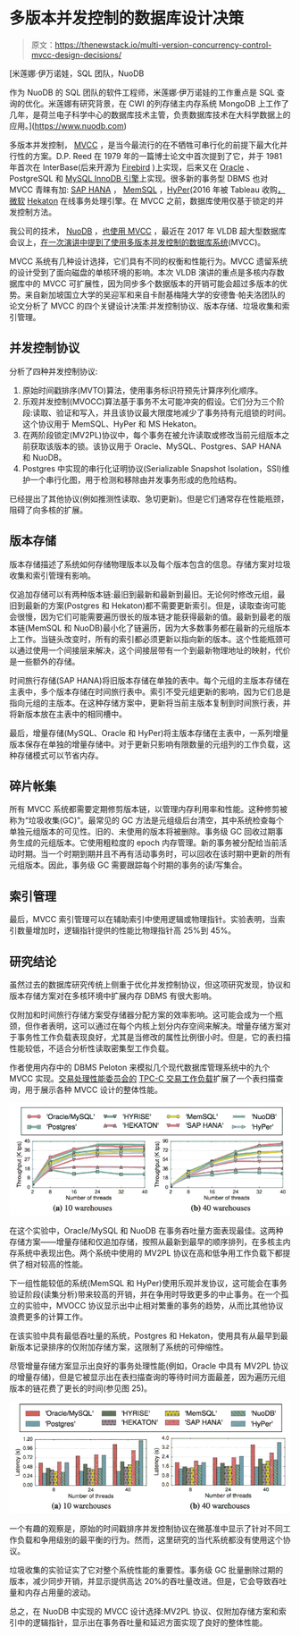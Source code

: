 # 多版本并发控制的数据库设计决策

> 原文：<https://thenewstack.io/multi-version-concurrency-control-mvcc-design-decisions/>

[](https://www.nuodb.com)

 [米莲娜·伊万诺娃，SQL 团队，NuoDB

作为 NuoDB 的 SQL 团队的软件工程师，米莲娜·伊万诺娃的工作重点是 SQL 查询的优化。米莲娜有研究背景，在 CWI 的列存储主内存系统 MongoDB 上工作了几年，是荷兰电子科学中心的数据库技术主管，负责数据库技术在大科学数据上的应用。](https://www.nuodb.com) [](https://www.nuodb.com)

多版本并发控制， [MVCC](https://www.nuodb.com/techblog/mvcc-part-1-overview) ，是当今最流行的在不牺牲可串行化的前提下最大化并行性的方案。D.P. Reed 在 1979 年的一篇博士论文中首次提到了它，并于 1981 年首次在 InterBase(后来开源为 [Firebird](https://www.firebirdsql.org/en/interbase-public-license/) )上实现，后来又在 [Oracle](https://www.oracle.com/database/index.html) 、PostgreSQL 和 [MySQL InnoDB 引擎](https://dev.mysql.com/doc/refman/5.7/en/innodb-storage-engine.html)上实现。很多新的事务型 DBMS 也对 MVCC 青睐有加: [SAP HANA](https://www.sap.com/products/hana.html) ， [MemSQL](https://www.memsql.com/) ，[HyPer](http://hyper-db.com/)(2016 年被 Tableau 收购[，微软](https://www.tableau.com/about/press-releases/2016/tableau-acquires-hyper) [Hekaton](https://www.microsoft.com/en-us/research/publication/hekaton-sql-servers-memory-optimized-oltp-engine/) 在线事务处理引擎。在 MVCC 之前，数据库使用仅基于锁定的并发控制方法。

我公司的技术， [NuoDB](https://www.nuodb.com) ，[也使用 MVCC](https://www.nuodb.com/techblog/mvcc-part-1-overview) ，最近在 2017 年 VLDB 超大型数据库会议上，[在一次演讲中提到了使用多版本并发控制的数据库系统](http://www.vldb.org/pvldb/vol10/p781-Wu.pdf)(MVCC)。

MVCC 系统有几种设计选择，它们具有不同的权衡和性能行为。MVCC 遗留系统的设计受到了面向磁盘的单核环境的影响。本次 VLDB 演讲的重点是多核内存数据库中的 MVCC 可扩展性，因为同步多个数据版本的开销可能会超过多版本的优势。来自新加坡国立大学的吴迎军和来自卡耐基梅隆大学的安德鲁·帕夫洛团队的论文分析了 MVCC 的四个关键设计决策:并发控制协议、版本存储、垃圾收集和索引管理。

## 并发控制协议

分析了四种并发控制协议:

1.  原始时间戳排序(MVTO)算法，使用事务标识符预先计算序列化顺序。
2.  乐观并发控制(MVOCC)算法基于事务不太可能冲突的假设。它们分为三个阶段:读取、验证和写入，并且该协议最大限度地减少了事务持有元组锁的时间。这个协议用于 MemSQL、HyPer 和 MS Hekaton。
3.  在两阶段锁定(MV2PL)协议中，每个事务在被允许读取或修改当前元组版本之前获取该版本的锁。该协议用于 Oracle、MySQL、Postgres、SAP HANA 和 NuoDB。
4.  Postgres 中实现的串行化证明协议(Serializable Snapshot Isolation，SSI)维护一个串行化图，用于检测和移除由并发事务形成的危险结构。

已经提出了其他协议(例如推测性读取、急切更新)。但是它们通常存在性能瓶颈，阻碍了向多核的扩展。

## 版本存储

版本存储描述了系统如何存储物理版本以及每个版本包含的信息。存储方案对垃圾收集和索引管理有影响。

仅追加存储可以有两种版本链:最旧到最新和最新到最旧。无论何时修改元组，最旧到最新的方案(Postgres 和 Hekaton)都不需要更新索引。但是，读取查询可能会很慢，因为它们可能需要遍历很长的版本链才能获得最新的值。最新到最老的版本链(MemSQL 和 NuoDB)最小化了链遍历，因为大多数事务都在最新的元组版本上工作。当链头改变时，所有的索引都必须更新以指向新的版本。这个性能瓶颈可以通过使用一个间接层来解决，这个间接层带有一个到最新物理地址的映射，代价是一些额外的存储。

时间旅行存储(SAP HANA)将旧版本存储在单独的表中。每个元组的主版本存储在主表中，多个版本存储在时间旅行表中。索引不受元组更新的影响，因为它们总是指向元组的主版本。在这种存储方案中，更新将当前主版本复制到时间旅行表，并将新版本放在主表中的相同槽中。

最后，增量存储(MySQL、Oracle 和 HyPer)将主版本存储在主表中，一系列增量版本保存在单独的增量存储中。对于更新只影响有限数量的元组列的工作负载，这种存储模式可以节省内存。

## 碎片帐集

所有 MVCC 系统都需要定期修剪版本链，以管理内存利用率和性能。这种修剪被称为“垃圾收集(GC)”。最常见的 GC 方法是元组级后台清空，其中系统检查每个单独元组版本的可见性。旧的、未使用的版本将被删除。事务级 GC 回收过期事务生成的元组版本。它使用粗粒度的 epoch 内存管理。新的事务被分配给当前活动时期。当一个时期到期并且不再有活动事务时，可以回收在该时期中更新的所有元组版本。因此，事务级 GC 需要跟踪每个时期的事务的读/写集合。

## 索引管理

最后，MVCC 索引管理可以在辅助索引中使用逻辑或物理指针。实验表明，当索引数量增加时，逻辑指针提供的性能比物理指针高 25%到 45%。

## 研究结论

虽然过去的数据库研究传统上侧重于优化并发控制协议，但这项研究发现，协议和版本存储方案对在多核环境中扩展内存 DBMS 有很大影响。

仅附加和时间旅行存储方案受存储器分配方案的效率影响。这可能会成为一个瓶颈，但作者表明，这可以通过在每个内核上划分内存空间来解决。增量存储方案对于事务性工作负载表现良好，尤其是当修改的属性比例很小时。但是，它的表扫描性能较低，不适合分析性读取密集型工作负载。

作者使用内存中的 DBMS Peloton 来模拟几个现代数据库管理系统中的九个 MVCC 实现。[交易处理性能委员会的](http://www.tpc.org/) [TPC-C 交易工作负载](http://www.tpc.org/tpcc)扩展了一个表扫描查询，用于展示各种 MVCC 设计的整体性能。

[![](img/9e86caf7fc940670dba04ddbac2b70ba.png)](http://www.vldb.org/pvldb/vol10/p781-Wu.pdf)

在这个实验中，Oracle/MySQL 和 NuoDB 在事务吞吐量方面表现最佳。这两种存储方案——增量存储和仅追加存储，按照从最新到最早的顺序排列，在多核主内存系统中表现出色。两个系统中使用的 MV2PL 协议在高和低争用工作负载下都提供了相对较高的性能。

下一组性能较低的系统(MemSQL 和 HyPer)使用乐观并发协议，这可能会在事务验证阶段(读集分析)带来较高的开销，并在争用时导致更多的中止事务。在一个孤立的实验中，MVOCC 协议显示出中止相对繁重的事务的趋势，从而比其他协议浪费更多的计算工作。

在该实验中具有最低吞吐量的系统，Postgres 和 Hekaton，使用具有从最早到最新版本记录排序的仅附加存储方案，这限制了系统的可伸缩性。

尽管增量存储方案显示出良好的事务处理性能(例如，Oracle 中具有 MV2PL 协议的增量存储)，但是它被显示出在表扫描查询的等待时间方面最差，因为遍历元组版本的链花费了更长的时间(参见图 25)。

[![](img/7bbcd2b04cbd118e8a1f46ec29a39da7.png)](http://www.vldb.org/pvldb/vol10/p781-Wu.pdf)

一个有趣的观察是，原始的时间戳排序并发控制协议在微基准中显示了针对不同工作负载和争用级别的最平衡的行为。然而，这里研究的当代系统都没有使用这个协议。

垃圾收集的实验证实了它对整个系统性能的重要性。事务级 GC 批量删除过期的版本，减少同步开销，并显示提供高达 20%的吞吐量改进。但是，它会导致吞吐量和内存占用量的波动。

总之，在 NuoDB 中实现的 MVCC 设计选择:MV2PL 协议、仅附加存储方案和索引中的逻辑指针，显示出在事务吞吐量和延迟方面实现了良好的整体性能。

<svg xmlns:xlink="http://www.w3.org/1999/xlink" viewBox="0 0 68 31" version="1.1"><title>Group</title> <desc>Created with Sketch.</desc></svg>